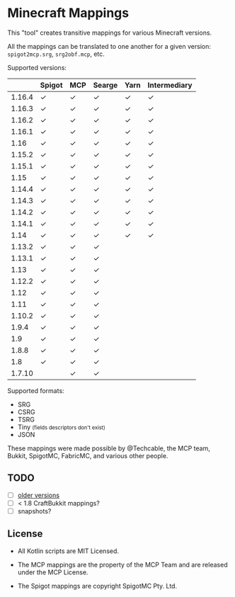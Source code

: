 # Minecraft Mappings

This "tool" creates transitive mappings for various Minecraft versions.

All the mappings can be translated to one another for a given version: `spigot2mcp.srg`, `srg2obf.mcp`, etc.

Supported versions:

|        | Spigot   | MCP      | Searge   | Yarn     | Intermediary |
|--------|----------|----------|----------|----------|--------------|
| 1.16.4 | &#x2713; | &#x2713; | &#x2713; | &#x2713; | &#x2713;     |
| 1.16.3 | &#x2713; | &#x2713; | &#x2713; | &#x2713; | &#x2713;     |
| 1.16.2 | &#x2713; | &#x2713; | &#x2713; | &#x2713; | &#x2713;     |
| 1.16.1 | &#x2713; | &#x2713; | &#x2713; | &#x2713; | &#x2713;     |
| 1.16 | &#x2713; | &#x2713; | &#x2713; | &#x2713; | &#x2713;     |
| 1.15.2 | &#x2713; | &#x2713; | &#x2713; | &#x2713; | &#x2713;     |
| 1.15.1 | &#x2713; | &#x2713; | &#x2713; | &#x2713; | &#x2713;     |
| 1.15   | &#x2713; | &#x2713; | &#x2713; | &#x2713; | &#x2713;     |
| 1.14.4 | &#x2713; | &#x2713; | &#x2713; | &#x2713; | &#x2713;     |
| 1.14.3 | &#x2713; | &#x2713; | &#x2713; | &#x2713; | &#x2713;     |
| 1.14.2 | &#x2713; | &#x2713; | &#x2713; | &#x2713; | &#x2713;     |
| 1.14.1 | &#x2713; | &#x2713; | &#x2713; | &#x2713; | &#x2713;     |
| 1.14   | &#x2713; | &#x2713; | &#x2713; | &#x2713; | &#x2713;     |
| 1.13.2 | &#x2713; | &#x2713; | &#x2713; |              |
| 1.13.1 | &#x2713; | &#x2713; | &#x2713; |              |
| 1.13   | &#x2713; | &#x2713; | &#x2713; |              |
| 1.12.2 | &#x2713; | &#x2713; | &#x2713; |              |
| 1.12   | &#x2713; | &#x2713; | &#x2713; |              |
| 1.11   | &#x2713; | &#x2713; | &#x2713; |              |
| 1.10.2 | &#x2713; | &#x2713; | &#x2713; |              |
| 1.9.4  | &#x2713; | &#x2713; | &#x2713; |              |
| 1.9    | &#x2713; | &#x2713; | &#x2713; |              |
| 1.8.8  | &#x2713; | &#x2713; | &#x2713; |              |
| 1.8    | &#x2713; | &#x2713; | &#x2713; |              |
| 1.7.10 |          | &#x2713; | &#x2713; |              |

Supported formats:

- SRG
- CSRG
- TSRG
- Tiny <small>(fields descriptors don't exist)</small>
- JSON

These mappings were made possible by @Techcable, the MCP team, Bukkit, SpigotMC, FabricMC, and various other people.

## TODO

- [ ] [older versions](https://github.com/agaricusb/MinecraftRemapping)
- [ ] < 1.8 CraftBukkit mappings?
- [ ] snapshots?

## License

* All Kotlin scripts are MIT Licensed.

* The MCP mappings are the property of the MCP Team and are released under the MCP License.

* The Spigot mappings are copyright SpigotMC Pty. Ltd.
